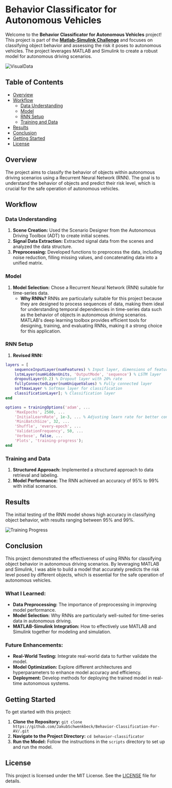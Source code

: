 
# Behavior Classificator for Autonomous Vehicles

Welcome to the **Behavior Classificator for Autonomous Vehicles** project! This project is part of the [**Matlab-Simulink Challenge**](https://github.com/mathworks/MATLAB-Simulink-Challenge-Project-Hub) and focuses on classifying object behavior and assessing the risk it poses to autonomous vehicles. The project leverages MATLAB and Simulink to create a robust model for autonomous driving scenarios.

![VisualData](https://github.com/user-attachments/assets/bfd22392-e0c2-414f-be75-7d11b05dc627)


## Table of Contents
- [Overview](#overview)
- [Workflow](#workflow)
  - [Data Understanding](#data-understanding)
  - [Model](#model)
  - [RNN Setup](#rnn-setup)
  - [Training and Data](#training-and-data)
- [Results](#results)
- [Conclusion](#conclusion)
- [Getting Started](#getting-started)
- [License](#license)

## Overview

The project aims to classify the behavior of objects within autonomous driving scenarios using a Recurrent Neural Network (RNN). The goal is to understand the behavior of objects and predict their risk level, which is crucial for the safe operation of autonomous vehicles.

## Workflow

### Data Understanding

1. **Scene Creation:** Used the Scenario Designer from the Autonomous Driving Toolbox (ADT) to create initial scenes.
2. **Signal Data Extraction:** Extracted signal data from the scenes and analyzed the data structure.
3. **Preprocessing:** Developed functions to preprocess the data, including noise reduction, filling missing values, and concatenating data into a unified matrix.

### Model

1. **Model Selection:** Chose a Recurrent Neural Network (RNN) suitable for time-series data.
   - **Why RNNs?** RNNs are particularly suitable for this project because they are designed to process sequences of data, making them ideal for understanding temporal dependencies in time-series data such as the behavior of objects in autonomous driving scenarios. MATLAB's deep learning toolbox provides efficient tools for designing, training, and evaluating RNNs, making it a strong choice for this application.

### RNN Setup

1. **Revised RNN:**

```matlab
layers = [
    sequenceInputLayer(numFeatures) % Input layer, dimensions of features
    lstmLayer(numHiddenUnits, 'OutputMode', 'sequence') % LSTM layer
    dropoutLayer(0.2) % Dropout layer with 20% rate
    fullyConnectedLayer(numUniqueValues) % Fully connected layer
    softmaxLayer % Softmax layer for classification
    classificationLayer]; % Classification layer
end

options = trainingOptions('adam', ...
    'MaxEpochs', 2500, ...
    'InitialLearnRate', 1e-3, ... % Adjusting learn rate for better convergence
    'MiniBatchSize', 32, ...
    'Shuffle', 'every-epoch', ...
    'ValidationFrequency', 50, ...
    'Verbose', false, ...
    'Plots', 'training-progress');
end
```

### Training and Data

1. **Structured Approach:** Implemented a structured approach to data retrieval and labeling.
2. **Model Performance:** The RNN achieved an accuracy of 95% to 99% with initial scenarios.

## Results

The initial testing of the RNN model shows high accuracy in classifying object behavior, with results ranging between 95% and 99%. 

![Training Progress](https://github.com/user-attachments/assets/0e56a7cd-e740-48a7-97cb-cccf3f8dfc70)


## Conclusion

This project demonstrated the effectiveness of using RNNs for classifying object behavior in autonomous driving scenarios. By leveraging MATLAB and Simulink, I was able to build a model that accurately predicts the risk level posed by different objects, which is essential for the safe operation of autonomous vehicles.

### What I Learned:
- **Data Preprocessing:** The importance of preprocessing in improving model performance.
- **Model Selection:** Why RNNs are particularly well-suited for time-series data in autonomous driving.
- **MATLAB-Simulink Integration:** How to effectively use MATLAB and Simulink together for modeling and simulation.

### Future Enhancements:
- **Real-World Testing:** Integrate real-world data to further validate the model.
- **Model Optimization:** Explore different architectures and hyperparameters to enhance model accuracy and efficiency.
- **Deployment:** Develop methods for deploying the trained model in real-time autonomous systems.

## Getting Started

To get started with this project:

1. **Clone the Repository:**
   `git clone https://github.com/JakubSchwenkbeck/Behavior-Classification-For-AV/.git`
2. **Navigate to the Project Directory:**
   `cd behavior-classificator`
3. **Run the Model:** Follow the instructions in the `scripts` directory to set up and run the model.

## License

This project is licensed under the MIT License. See the [LICENSE](LICENSE) file for details.


